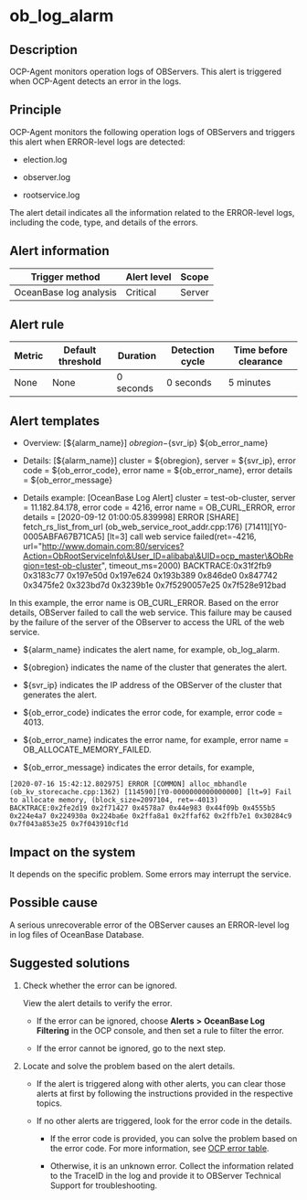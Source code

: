 ob_log_alarm 
=================================



**Description** 
------------------------------------

OCP-Agent monitors operation logs of OBServers. This alert is triggered when OCP-Agent detects an error in the logs.

Principle 
------------------------------

OCP-Agent monitors the following operation logs of OBServers and triggers this alert when ERROR-level logs are detected: 

* election.log

  

* observer.log

  

* rootservice.log

  




The alert detail indicates all the information related to the ERROR-level logs, including the code, type, and details of the errors.

**Alert information** 
------------------------------------------



|     Trigger method     | Alert level | Scope  |
|------------------------|-------------|--------|
| OceanBase log analysis | Critical    | Server |



**Alert rule** 
-----------------------------------



| Metric | Default threshold | Duration  | Detection cycle | Time before clearance |
|--------|-------------------|-----------|-----------------|-----------------------|
| None   | None              | 0 seconds | 0 seconds       | 5 minutes             |



**Alert templates** 
----------------------------------------

* Overview: \[${alarm_name}\] ${obregion}-${svr_ip} ${ob_error_name}

  

* Details: \[${alarm_name}\] cluster = ${obregion}, server = ${svr_ip}, error code = ${ob_error_code}, error name = ${ob_error_name}, error details = ${ob_error_message}

  

* Details example: \[OceanBase Log Alert\] cluster = test-ob-cluster, server = 11.182.84.178, error code = 4216, error name = OB_CURL_ERROR, error details = \[2020-09-12 01:00:05.839998\] ERROR \[SHARE\] fetch_rs_list_from_url (ob_web_service_root_addr.cpp:176) \[71411\]\[Y0-0005ABFA67B71CA5\] \[lt=3\] call web service failed(ret=-4216, url="http://www.domain.com:80/services?Action=ObRootServiceInfo\&User_ID=alibaba\&UID=ocp_master\&ObRegion=test-ob-cluster", timeout_ms=2000) BACKTRACE:0x31f2fb9 0x3183c77 0x197e50d 0x197e624 0x193b389 0x846de0 0x847742 0x3475fe2 0x323bd7d 0x3239b1e 0x7f5290057e25 0x7f528e912bad

  




In this example, the error name is OB_CURL_ERROR. Based on the error details, OBServer failed to call the web service. This failure may be caused by the failure of the server of the OBserver to access the URL of the web service. 



* ${alarm_name} indicates the alert name, for example, ob_log_alarm.

  

* ${obregion} indicates the name of the cluster that generates the alert.

  

* ${svr_ip} indicates the IP address of the OBServer of the cluster that generates the alert.

  

* ${ob_error_code} indicates the error code, for example, error code = 4013.

  

* ${ob_error_name} indicates the error name, for example, error name = OB_ALLOCATE_MEMORY_FAILED.

  

* ${ob_error_message} indicates the error details, for example,

  




```unknow
[2020-07-16 15:42:12.802975] ERROR [COMMON] alloc_mbhandle (ob_kv_storecache.cpp:1362) [114590][Y0-0000000000000000] [lt=9] Fail to allocate memory, (block_size=2097104, ret=-4013) BACKTRACE:0x2fe2d19 0x2f71427 0x4578a7 0x44e983 0x44f09b 0x4555b5 0x224e4a7 0x224930a 0x224ba6e 0x2ffa8a1 0x2ffaf62 0x2ffb7e1 0x30284c9 0x7f043a853e25 0x7f043910cf1d
```



**Impact on the system** 
---------------------------------------------

It depends on the specific problem. Some errors may interrupt the service.

**Possible cause** 
---------------------------------------

A serious unrecoverable error of the OBServer causes an ERROR-level log in log files of OceanBase Database.

Suggested solutions 
----------------------------------------

1. Check whether the error can be ignored. 

   View the alert details to verify the error. 
   * If the error can be ignored, choose **Alerts** **\>** **OceanBase Log Filtering** in the OCP console, and then set a rule to filter the error.

     
   
   * If the error cannot be ignored, go to the next step.

     
   

   

2. Locate and solve the problem based on the alert details. 

   * If the alert is triggered along with other alerts, you can clear those alerts at first by following the instructions provided in the respective topics.

     
   
   * If no other alerts are triggered, look for the error code in the details. 

     * If the error code is provided, you can solve the problem based on the error code. For more information, see [OCP error table](/en-US/3.ob-cloud-platform/12.appendix/4.ocp-error-information-table.md).

       
     
     * Otherwise, it is an unknown error. Collect the information related to the TraceID in the log and provide it to OBServer Technical Support for troubleshooting.

       
     

     
   

   



